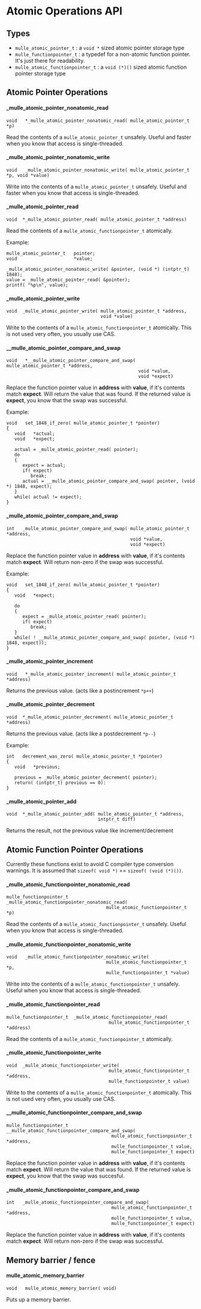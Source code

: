 
# Atomic Operations API

## Types

* `mulle_atomic_pointer_t`  : a `void *` sized atomic pointer storage type
* `mulle_functionpointer_t` : a typedef for a non-atomic function pointer. It's just there for readability.
* `mulle_atomic_functionpointer_t` : a `void (*)()` sized atomic function pointer storage type


## Atomic Pointer Operations


#### _mulle_atomic_pointer_nonatomic_read

```
void   *_mulle_atomic_pointer_nonatomic_read( mulle_atomic_pointer_t *p)
```

Read the contents of a `mulle_atomic_pointer_t` unsafely. Useful and 
faster when you know that access is single-threaded.


#### _mulle_atomic_pointer_nonatomic_write

```
void   _mulle_atomic_pointer_nonatomic_write( mulle_atomic_pointer_t *p, void *value)
```

Write into the contents of a `mulle_atomic_pointer_t` unsafely. Useful and faster when
you know that access is single-threaded.

#### _mulle_atomic_pointer_read

```
void  *_mulle_atomic_pointer_read( mulle_atomic_pointer_t *address)
```

Read the contents of a  `mulle_atomic_functionpointer_t` atomically.

Example: 

```
mulle_atomic_pointer_t   pointer;
void                     *value;

_mulle_atomic_pointer_nonatomic_write( &pointer, (void *) (intptr_t) 1848);
value = _mulle_atomic_pointer_read( &pointer);
printf( "%p\n", value);
```



#### _mulle_atomic_pointer_write

```
void  _mulle_atomic_pointer_write( mulle_atomic_pointer_t *address, 
                                   void *value)
```

Write to the contents of a  `mulle_atomic_functionpointer_t` atomically. This
is not used very often, you usually use CAS.


#### __mulle_atomic_pointer_compare_and_swap

```
void   *__mulle_atomic_pointer_compare_and_swap( mulle_atomic_pointer_t *address, 
                                                 void *value, 
                                                 void *expect)
```

Replace the function pointer value in **address** with **value**, if it's 
contents match **expect**.  Will return the value that was found. If the 
returned value is **expect**, you know that the swap was successful.

Example:

```
void   set_1848_if_zero( mulle_atomic_pointer_t *pointer)
{
   void   *actual;
   void   *expect;

   actual = _mulle_atomic_pointer_read( pointer);
   do
   {
   	  expect = actual;
	  if( expect) 
	     break;
      actual = __mulle_atomic_pointer_compare_and_swap( pointer, (void *) 1848, expect);
   }
   while( actual != expect);
}

```


#### _mulle_atomic_pointer_compare_and_swap

```
int   _mulle_atomic_pointer_compare_and_swap( mulle_atomic_pointer_t *address, 
                                              void *value, 
                                              void *expect)
```

Replace the function pointer value in **address** with **value**, if it's 
contents match **expect**. 
Will return non-zero if the swap was successful.


Example:

```
void   set_1848_if_zero( mulle_atomic_pointer_t *pointer)
{
   void   *expect;

   do
   {
   	  expect = _mulle_atomic_pointer_read( pointer);
	  if( expect) 
	     break;
   }
   while( ! __mulle_atomic_pointer_compare_and_swap( pointer, (void *) 1848, expect));
}

```



#### _mulle_atomic_pointer_increment

```
void   *_mulle_atomic_pointer_increment( mulle_atomic_pointer_t *address)
```

Returns the previous value. (acts like a postincrement `*p++`)


#### _mulle_atomic_pointer_decrement

```
void  *_mulle_atomic_pointer_decrement( mulle_atomic_pointer_t *address)
```

Returns the previous value. (acts like a postdecrement `*p--`)

Example:

```
int   decrement_was_zero( mulle_atomic_pointer_t *pointer)
{
   void   *previous;

   previous = _mulle_atomic_pointer_decrement( pointer);
   return( (intptr_t) previous == 0): 
}
```


#### _mulle_atomic_pointer_add

```
void  *_mulle_atomic_pointer_add( mulle_atomic_pointer_t *address, 
                                  intptr_t diff)
```

Returns the result, not the previous value like increment/decrement



## Atomic Function Pointer Operations

Currently these functions exist to avoid C compiler type conversion warnings. 
It is assumed that `sizeof( void *)` == `sizeof( (void (*)())`. 

#### _mulle_atomic_functionpointer_nonatomic_read

```
mulle_functionpointer_t   _mulle_atomic_functionpointer_nonatomic_read( 
                                     mulle_atomic_functionpointer_t *p)
```

Read the contents of a `mulle_atomic_functionpointer_t` unsafely. Useful when
you know that access is single-threaded.


#### _mulle_atomic_functionpointer_nonatomic_write

```
void   _mulle_atomic_functionpointer_nonatomic_write( 
                                     mulle_atomic_functionpointer_t *p, 
                                     mulle_functionpointer_t *value)
```

Write into the contents of a `mulle_atomic_functionpointer_t` unsafely. Useful when
you know that access is single-threaded.

#### _mulle_atomic_functionpointer_read

```
mulle_functionpointer_t  _mulle_atomic_functionpointer_read( 
                                      mulle_atomic_functionpointer_t *address)
```

Read the contents of a  `mulle_atomic_functionpointer_t` atomically.


#### _mulle_atomic_functionpointer_write

```
void  _mulle_atomic_functionpointer_write( 
                                      mulle_atomic_functionpointer_t *address, 
                                      mulle_functionpointer_t value)
```

Write to the contents of a  `mulle_atomic_functionpointer_t` atomically. This
is not used very often, you usually use CAS.


#### __mulle_atomic_functionpointer_compare_and_swap

```
mulle_functionpointer_t  __mulle_atomic_functionpointer_compare_and_swap( 
                                       mulle_atomic_functionpointer_t *address, 
                                       mulle_functionpointer_t value, 
                                       mulle_functionpointer_t expect)
```

Replace the function pointer value in **address** with **value**, if it's contents match **expect**. 
Will return the value that was found. If the returned value is **expect**, you 
know that the swap was succesful.


#### _mulle_atomic_functionpointer_compare_and_swap

```
int   _mulle_atomic_functionpointer_compare_and_swap( 
                                       mulle_atomic_functionpointer_t *address, 
                                       mulle_functionpointer_t value, 
                                       mulle_functionpointer_t expect)
```

Replace the function pointer value in **address** with **value**, if it's contents match **expect**. 
Will return non-zero if the swap was successful.


## Memory barrier / fence

#### mulle_atomic_memory_barrier

```
void   mulle_atomic_memory_barrier( void)
```

Puts up a memory barrier.

